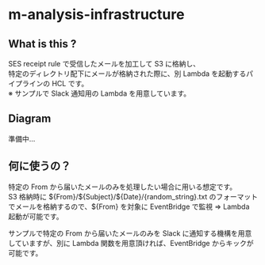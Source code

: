 # m-analysis-infrastructure

## What is this ?

SES receipt rule で受信したメールを加工して S3 に格納し、  
特定のディレクトリ配下にメールが格納された際に、別 Lambda を起動するパイプラインの HCL です。  
※ サンプルで Slack 通知用の Lambda を用意しています。　　

## Diagram

準備中…

## 何に使うの？

特定の From から届いたメールのみを処理したい場合に用いる想定です。  
S3 格納時に \${From}/\${Subject}/\${Date}/{random_string}.txt のフォーマットでメールを格納するので、\${From} を対象に EventBridge で監視 ⇒ Lambda 起動が可能です。  

サンプルで特定の From から届いたメールのみを Slack に通知する機構を用意していますが、別に Lambda 関数を用意頂ければ、EventBridge からキックが可能です。
